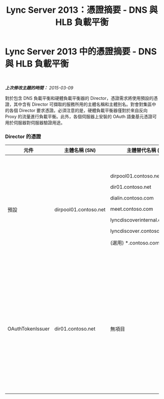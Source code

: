 ﻿---
title: Lync Server 2013：憑證摘要 - DNS 與 HLB 負載平衡
TOCTitle: 憑證摘要 - DNS 與 HLB 負載平衡
ms:assetid: 8318a1a4-b423-47b7-95e6-9541adfad391
ms:mtpsurl: https://technet.microsoft.com/zh-tw/library/JJ205047(v=OCS.15)
ms:contentKeyID: 49291512
ms.date: 08/10/2015
mtps_version: v=OCS.15
ms.translationtype: HT
---

# Lync Server 2013 中的憑證摘要 - DNS 與 HLB 負載平衡

 

_**上次修改主題的時間：** 2015-03-09_

對於包含 DNS 負載平衡和硬體負載平衡器的 Director，憑證需求將使用預設的憑證，其中含有 Director 可擷取的服務所用的主體名稱和主體別名。對會對集區中的各個 Director 要求憑證。必須注意的是，硬體負載平衡器僅對於來自反向 Proxy 的流量進行負載平衡。此外，各個伺服器上安裝的 OAuth 語彙基元憑證可用於伺服器對伺服器驗證用途。

### Director 的憑證

<table>
<colgroup>
<col style="width: 25%" />
<col style="width: 25%" />
<col style="width: 25%" />
<col style="width: 25%" />
</colgroup>
<thead>
<tr class="header">
<th>元件</th>
<th>主體名稱 (SN)</th>
<th>主體替代名稱 (SAN)</th>
<th>註解</th>
</tr>
</thead>
<tbody>
<tr class="odd">
<td><p>預設</p></td>
<td><p>dirpool01.contoso.net</p></td>
<td><p>dirpool01.contoso.net</p>
<p>dir01.contoso.net</p>
<p>dialin.contoso.com</p>
<p>meet.contoso.com</p>
<p>lyncdiscoverinternal.contoso.com</p>
<p>lyncdiscover.contoso.com</p>
<p>(選用) *.contoso.com</p></td>
<td><p>可向內部管理的憑證授權單位 (CA) 或公用 CA 要求 Director 憑證。</p>
<p>Director 會回應周邊中的反向 Proxy 或 Edge Server 所發出的要求。內部用戶端將不使用 Director。</p>
<p>或者，簡單 URL 的萬用字元項目</p></td>
</tr>
<tr class="even">
<td><p>OAuthTokenIssuer</p></td>
<td><p>dir01.contoso.net</p></td>
<td><p>無項目</p></td>
<td><div>

> [!IMPORTANT]  
> 請注意，雖然最小金鑰長度是 1024，但是您可能會收到警告表示建議最小金鑰長度為 2048 位元。


</div>
<p>OAuthTokenIssuer 憑證是單一目的憑證，用於驗證大規模環境中的伺服器，且可向內部 CA 或公用 CA 要求。此憑證為必要。</p></td>
</tr>
</tbody>
</table>

